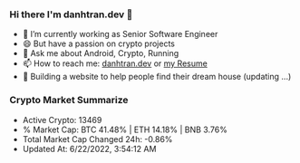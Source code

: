 ### Hi there I'm danhtran.dev 👋

- 🔭 I’m currently working as Senior Software Engineer
- 😄 But have a passion on crypto projects
- 💬 Ask me about Android, Crypto, Running 
- 📫 How to reach me: <a href="https://danhtran.dev" target="_blank">danhtran.dev</a> or <a href="Developer-Resume.pdf" target="_blank">my Resume</a>
- 🌱 Building a website to help people find their dream house (updating ...)

### Crypto Market Summarize
- Active Crypto: 13469
- % Market Cap: BTC 41.48% | ETH 14.18% | BNB 3.76%
- Total Market Cap Changed 24h: -0.86%
- Updated At: 6/22/2022, 3:54:12 AM
